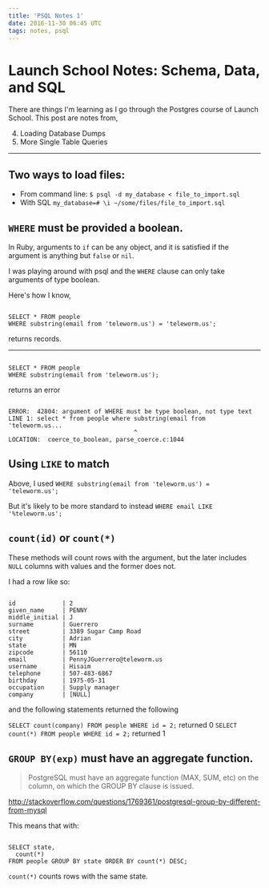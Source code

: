```yaml
---
title: 'PSQL Notes 1'
date: 2016-11-30 06:45 UTC
tags: notes, psql
---
```


# Launch School Notes: Schema, Data, and SQL

There are things I'm learning as I go through the Postgres course of Launch
School. This post are notes from,

4. Loading Database Dumps
5. More Single Table Queries

---

## Two ways to load files:

* From command line:
  `$ psql -d my_database < file_to_import.sql`
* With SQL
  `my_database=# \i ~/some/files/file_to_import.sql`

## `WHERE` must be provided a boolean.

In Ruby, arguments to `if` can be any object, and it is satisfied if the
argument is anything but `false` or `nil`.

I was playing around with psql and the `WHERE` clause can only take arguments of
type boolean.

Here's how I know,

~~~

SELECT * FROM people
WHERE substring(email from 'teleworm.us') = 'teleworm.us';
~~~

returns records.

---

~~~

SELECT * FROM people
WHERE substring(email from 'teleworm.us');
~~~

returns an error

~~~

ERROR:  42804: argument of WHERE must be type boolean, not type text
LINE 1: select * from people where substring(email from 'teleworm.us...
                                   ^
LOCATION:  coerce_to_boolean, parse_coerce.c:1044
~~~

## Using `LIKE` to match

Above, I used `WHERE substring(email from 'teleworm.us') = 'teleworm.us';`

But it's likely to be more standard to instead `WHERE email LIKE
'%teleworm.us';`

## `count(id)` or `count(*)`

These methods will count rows with the argument, but the later includes `NULL`
columns with values and the former does not.

I had a row like so:

~~~

id             | 2
given_name     | PENNY
middle_initial | J
surname        | Guerrero
street         | 3389 Sugar Camp Road
city           | Adrian
state          | MN
zipcode        | 56110
email          | PennyJGuerrero@teleworm.us
username       | Hisaim
telephone      | 507-483-6867
birthday       | 1975-05-31
occupation     | Supply manager
company        | [NULL]
~~~

and the following statements returned the following

`SELECT count(company) FROM people WHERE id = 2;` returned 0
`SELECT count(*) FROM people WHERE id = 2;` returned 1

## `GROUP BY(exp)` must have an aggregate function.

> PostgreSQL must have an aggregate function (MAX, SUM, etc) on the column, on
> which the GROUP BY clause is issued.

http://stackoverflow.com/questions/1769361/postgresql-group-by-different-from-mysql

This means that with:

~~~

SELECT state,
  count(*)
FROM people GROUP BY state ORDER BY count(*) DESC;
~~~

`count(*)` counts rows with the same state.

